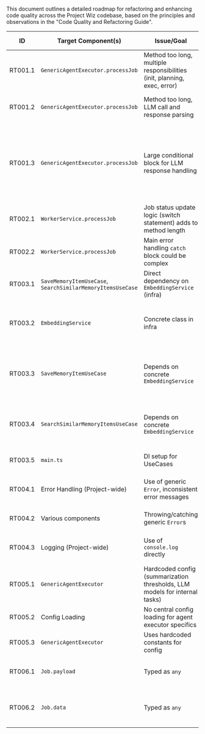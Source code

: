 This document outlines a detailed roadmap for refactoring and enhancing code quality across the Project Wiz codebase, based on the principles and observations in the "Code Quality and Refactoring Guide".

| ID      | Target Component(s)                             | Issue/Goal                                                                 | Relevant Standard(s)                     | Proposed Action(s)                                                                                                                                                            | Dependencies | Complexity | Priority | Status      | Notes                                                                                                                                |
|---------|-------------------------------------------------|----------------------------------------------------------------------------|------------------------------------------|-----------------------------------------------------------------------------------------------------------------------------------------------------------------------------------------------|--------------|------------|----------|-------------|--------------------------------------------------------------------------------------------------------------------------------------|
| RT001.1 | `GenericAgentExecutor.processJob`               | Method too long, multiple responsibilities (init, planning, exec, error) | OC Rule 1 (Indent), OC Rule 7 (Small)    | Extract initial prompt construction logic into a new private method `_initializeConversationHistory(job, agentState, jobGoal)`.                                                               |              | M          | High     | Done        | Initial prompt construction logic (incl. `lastFailureSummary` handling) moved from `processJob` to private method `_initializeConversationHistory`. |
| RT001.2 | `GenericAgentExecutor.processJob`               | Method too long, LLM call and response parsing                             | OC Rule 1, OC Rule 7                     | Extract main `generateObject` call and its immediate response parsing to `_getNextLLMDecision(conversationHistory): Promise<{...}>`.                                                               |              | M          | High     | Done        | Method `_fetchNextLLMDecision` created, containing the `generateObject` call and its Zod schema. `processJob` now calls this method and uses its results. Isolates LLM interaction logic. |
| RT001.3 | `GenericAgentExecutor.processJob`               | Large conditional block for LLM response handling                          | OC Rule 1, OC Rule 7, SRP                | Break down `if/else if` for `clarifyingQuestions`, `requestReplan`, `toolCalls`, `stop`: <br> - `toolCalls` part extracted to `_executeToolsAndHandleResults`. (Done) <br> - Other conditions (`clarifyingQuestions`, `requestReplan`, `stop`) remain inline in `processJob` as distinct conditional blocks, further extraction deferred as current inline handling is manageable. | RT001.2      | L          | High     | Done        | The `toolCalls` branch of the conditional logic within `processJob` is now handled by the `_executeToolsAndHandleResults` method. This method manages tool iteration, execution, error handling for individual tools, and updates conversation history. `processJob` integrates these results. Other LLM response types (`clarifyingQuestions`, `requestReplan`, `stop`) are handled by their own conditional blocks directly in `processJob` and are deemed manageable without further extraction for now. |
| RT002.1 | `WorkerService.processJob`                      | Job status update logic (switch statement) adds to method length           | OC Rule 1, OC Rule 7, SRP                | Extract job status update logic (switch on `executorResult.status`) into a private method `_finalizeJobState(job, executorResult)`.                                                              |              | S          | Medium   | Not Started |                                                                                                                                      |
| RT002.2 | `WorkerService.processJob`                      | Main error handling `catch` block could be complex                         | OC Rule 1, OC Rule 7                     | Extract main error handling `catch` block logic (retry vs. fail) into `_handleJobProcessingError(job, error)` if it grows. (Monitor for now)                                                   |              | S          | Low      | Not Started |                                                                                                                                      |
| RT003.1 | `SaveMemoryItemUseCase`, `SearchSimilarMemoryItemsUseCase` | Direct dependency on `EmbeddingService` (infra)                          | Clean Arch: DIP, SOLID                   | Define `IEmbeddingService` port in `src/core/ports/services/embedding.interface.ts` with `generateEmbedding(text: string): Promise<number[]>` (or `EmbeddingResult`).                               |              | S          | High     | Done        | Interface `IEmbeddingService` defined in `src/core/ports/services/embedding.interface.ts` with `generateEmbedding(text: string): Promise<number[]>` and `readonly dimensions: number;`. |
| RT003.2 | `EmbeddingService`                              | Concrete class in infra                                                    | Clean Arch: DIP                          | Modify `EmbeddingService` (`src/infrastructure/services/ai/embedding.service.ts`) to implement `IEmbeddingService`.                                                                           | RT003.1      | S          | High     | Done        | `EmbeddingService` at `src/infrastructure/services/ai/embedding.service.ts` now implements `IEmbeddingService`. The `generateEmbedding` method was updated to return `Promise<number[]>` directly (stripping `usage` from `ai-sdk` result) and `dimensions` property was confirmed. |
| RT003.3 | `SaveMemoryItemUseCase`                         | Depends on concrete `EmbeddingService`                                     | Clean Arch: DIP                          | Modify `SaveMemoryItemUseCase` to depend on `IEmbeddingService` (injected via constructor).                                                                                                   | RT003.1      | S          | High     | Done        | `SaveMemoryItemUseCase` constructor now correctly typed with `IEmbeddingService`. Internal call to `generateEmbedding` updated to expect `Promise<number[]>` directly, aligning with interface changes. Path to use case is `src/core/application/use-cases/memory/save-memory-item.usecase.ts`. |
| RT003.4 | `SearchSimilarMemoryItemsUseCase`               | Depends on concrete `EmbeddingService`                                     | Clean Arch: DIP                          | Modify `SearchSimilarMemoryItemsUseCase` to depend on `IEmbeddingService` (injected via constructor).                                                                                         | RT003.1      | S          | High     | Done        | `SearchSimilarMemoryItemsUseCase` constructor now correctly typed with `IEmbeddingService`. Internal call to `generateEmbedding` updated to expect `Promise<number[]>` directly. Path to use case is `src/core/application/use-cases/memory/search-similar-memory-items.usecase.ts`. |
| RT003.5 | `main.ts`                                       | DI setup for UseCases                                                      | Clean Arch: DIP                          | Update `main.ts` to inject the `EmbeddingService` instance where `IEmbeddingService` is required for memory UseCases.                                                                             | RT003.2, RT003.3, RT003.4 | S          | High     | Not Started |                                                                                                                                      |
| RT004.1 | Error Handling (Project-wide)                   | Use of generic `Error`, inconsistent error messages                      | DX, Maintainability                      | Define custom error classes in `src/core/common/errors.ts` or `src/core/domain/errors/` (e.g., `ToolExecutionError`, `LLMError`, `ConfigurationError`, `JobProcessingError`).                 |              | M          | Medium   | Not Started |                                                                                                                                      |
| RT004.2 | Various components                              | Throwing/catching generic `Error`s                                         | DX, Maintainability                      | Refactor `GenericAgentExecutor`, tools, services to throw and catch these more specific error types where appropriate.                                                                            | RT004.1      | L          | Medium   | Not Started |                                                                                                                                      |
| RT004.3 | Logging (Project-wide)                          | Use of `console.log` directly                                              | DX, Maintainability                      | Introduce a simple structured logging utility/service (e.g., wrapping `console` or a lightweight library) and use it consistently. (Consider `createModuleLogger` pattern from user example). |              | M          | Medium   | Not Started |                                                                                                                                      |
| RT005.1 | `GenericAgentExecutor`                          | Hardcoded config (summarization thresholds, LLM models for internal tasks) | Configurability, Maintainability         | Define a structure/interface for `AgentExecutorConfig` (e.g., summarization params, internal LLM model names).                                                                                |              | S          | Medium   | Not Started |                                                                                                                                      |
| RT005.2 | Config Loading                                  | No central config loading for agent executor specifics                     | Configurability                          | Create/use a service to load this config (e.g., from a JSON file in `config/` or from main app config).                                                                                       | RT005.1      | M          | Medium   | Not Started |                                                                                                                                      |
| RT005.3 | `GenericAgentExecutor`                          | Uses hardcoded constants for config                                        | Configurability                          | Inject `AgentExecutorConfig` values into `GenericAgentExecutor` constructor or relevant methods.                                                                                              | RT005.2      | S          | Medium   | Not Started |                                                                                                                                      |
| RT006.1 | `Job.payload`                                   | Typed as `any`                                                             | Type Safety, DX                          | Define specific DTO interfaces for `job.payload` based on `job.name` or `targetAgentRole` where common patterns emerge (e.g., `{ goal: string; initialContext?: any; }` is a good start). `GenericAgentExecutor` to expect this. |              | M          | Medium   | Not Started | Can be iterative.                                                                                                                    |
| RT006.2 | `Job.data`                                      | Typed as `any`                                                             | Type Safety, DX                          | In `JobProps` (`job.entity.ts`), change `data?: any;` to `data?: JobRuntimeData;` where `JobRuntimeData { agentState?: AgentJobState; lastFailureSummary?: string; [key: string]: any; }`. Update users of `job.data`. |              | S          | High     | Not Started | This change will also require updates to any place `job.data` is accessed, e.g. `WorkerService` and `GenericAgentExecutor`. |
